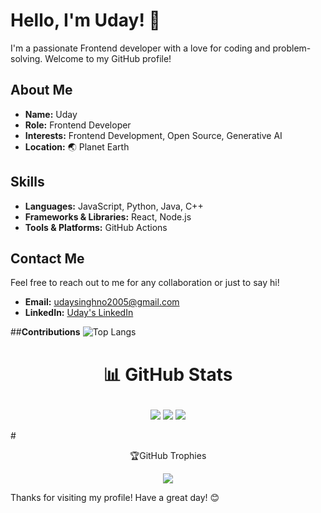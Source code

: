 # Hello, I'm Uday! 👋

I'm a passionate Frontend developer with a love for coding and problem-solving. Welcome to my GitHub profile!

## About Me

- **Name:** Uday
- **Role:** Frontend Developer
- **Interests:** Frontend Development, Open Source, Generative AI
- **Location:** 🌏 Planet Earth

## Skills

- **Languages:** JavaScript, Python, Java, C++
- **Frameworks & Libraries:** React, Node.js
- **Tools & Platforms:**  GitHub Actions

## Contact Me

Feel free to reach out to me for any collaboration or just to say hi!

- **Email:** udaysinghno2005@gmail.com
- **LinkedIn:** [Uday's LinkedIn](https://www.linkedin.com/in/uday-coder/)

##**Contributions**
 ![Top Langs](https://github-readme-stats.vercel.app/api/top-langs/?username=UDAY-DEVELOPER-07&layout=compact&theme=radical)


# <p align="center">📊 GitHub Stats </p>
<p align="center">
<img src="https://github-readme-stats.vercel.app/api?username=UDAY-DEVELOPER-07&theme=dark&hide_border=true&include_all_commits=false&count_private=false"/> <img src="https://github-readme-streak-stats.herokuapp.com/?user=UDAY-DEVELOPER-07&theme=dark&hide_border=true" />

 <img  src="https://github-readme-activity-graph.vercel.app/graph?username=UDAY-DEVELOPER-07&bg_color=21232a&color=a8eeff&line=61dafb&point=f0fcff&area=true&hide_border=false" />
  </p>
# <p align="center">🏆GitHub Trophies</p>
<p align="center"><img src="https://github-profile-trophy.vercel.app/?username=UDAY-DEVELOPER-07&theme=radical&no-frame=false&no-bg=true&margin-w=4"></p>



Thanks for visiting my profile! Have a great day! 😊
